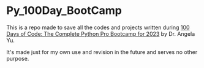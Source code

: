 # Py_100Day_BootCamp
This is a repo made to save all the codes and projects written during [100 Days of Code: The Complete Python Pro Bootcamp for 2023](https://www.udemy.com/course/100-days-of-code/) by Dr. Angela Yu.

It's made just for my own use and revision in the future and serves no other purpose.
